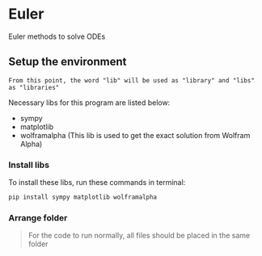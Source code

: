 # Euler
Euler methods to solve ODEs

## Setup the environment
`From this point, the word "lib" will be used as "library" and "libs" as "libraries"`

Necessary libs for this program are listed below:
* sympy
* matplotlib
* wolframalpha (This lib is used to get the exact solution from Wolfram Alpha)

### Install libs
To install these libs, run these commands in terminal:

```bash
pip install sympy matplotlib wolframalpha
```

### Arrange folder
> For the code to run normally, all files should be placed in the same folder